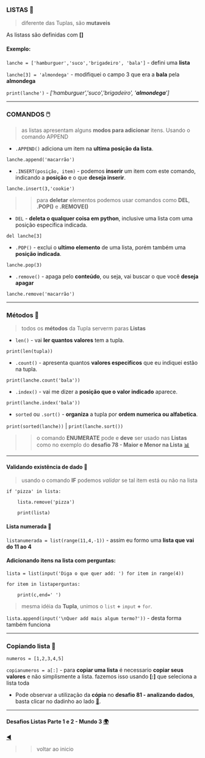 ### LISTAS :open_file_folder:
> diferente das Tuplas, são **mutaveis**

As listass são definidas com **[]**

#### Exemplo:

`lanche = ['hamburguer','suco','brigadeiro', 'bala']` -  defini uma **lista**

`lanche[3] = 'almondega'` - modifiquei o campo 3 que era a **bala** pela **almondega**

`print(lanche')` - *['hamburguer','suco','brigadeiro', '**almondega**']*

---
### COMANDOS :computer_mouse:
> as listas apresentam alguns **modos para adicionar** itens. Usando o comando APPEND

* `.APPEND()` adiciona um item na **ultima posição da lista**.

`lanche.append('macarrão')`

* `.INSERT(posição, item)` - podemos **inserir** um item com este comando, indicando a **posição** e o que **deseja inserir**.

`lanche.insert(3,'cookie')`

>> para **deletar** elementos podemos usar comandos como **DEL**, **.POP()** e **.REMOVE()**

* `DEL` - **deleta o qualquer coisa em python**, inclusive uma lista com uma posição especifica indicada.

`del lanche[3]`

* `.POP()` - exclui o **ultimo elemento** de uma lista, porém também uma **posição indicada**.

`lanche.pop(3)`

* `.remove()` - apaga pelo **conteúdo**, ou seja, vai buscar o que você **deseja apagar**

`lanche.remove('macarrão')`

---
### Métodos :abacus:
> todos os **métodos** da Tupla serverm paras **Listas**

* `len()` - vai **ler quantos valores** tem a tupla.

`print(len(tupla))`

* `.count()` - apresenta quantos **valores especificos** que eu indiquei estão na tupla.

`print(lanche.count('bala'))`

* `.index()` - vai me dizer a **posição que o valor indicado** aparece.

`print(lanche.index('bala'))`

* `sorted` ou `.sort()` - **organiza** a tupla por **ordem numerica ou alfabetica**.

`print(sorted(lanche))` | `print(lanche.sort())`

>> o comando **ENUMERATE** pode e **deve** ser usado nas **Listas** como no exemplo do **desafio 78 - Maior e Menor na Lista** [:bar_chart:](https://github.com/duartecgustavo/Python-Progress/blob/master/desafios/Mundo%203/Ex078.py)

---
#### Validando existência de dado :game_die:
> usando o comando **IF** podemos *validar* se tal item está ou não na lista

```
if 'pizza' in lista:

    lista.remove('pizza')
    
    print(lista)
```
#### Lista numerada :1234:

`listanumerada = list(range(11,4,-1))` - assim eu formo uma **lista que vai do 11 ao 4**

#### Adicionando itens na lista com perguntas:

```
lista = list(input('Diga o que quer add: ') for item in range(4))

for item in listaperguntas:

    print(c,end=' ')  
```
> mesma idéia da **Tupla**, unimos o `list` **+** `imput` **+** `for`.

`lista.append(input('\nQuer add mais algum termo?'))` - desta forma também funciona

---
### Copiando lista :camera_flash:

`numeros = [1,2,3,4,5]`

`copianumeros = a[:]`  - para **copiar uma lista** é necessario **copiar seus valores** e não simplismente a lista. fazemos isso usando **[:]** que seleciona a lista toda

* Pode observar a utilização da **cópia** no **desafio 81 - analizando dados**, basta clicar no dadinho ao lado [:game_die:](https://github.com/duartecgustavo/Python-Progress/blob/master/desafios/Mundo%203/Ex081.py).

---
#### Desafios Listas Parte 1 e 2 - Mundo 3 [:earth_africa:](https://github.com/duartecgustavo/Python-Progress/edit/master/desafios/Mundo3-lista-desafios.md) 

[:arrow_backward:](https://github.com/duartecgustavo/Python-Progress/blob/master/conteudo/indice.md) 
>> voltar ao inicio
